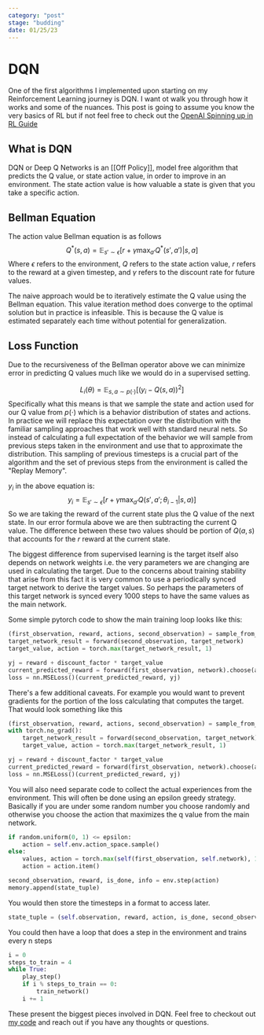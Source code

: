 ```yaml
---
category: "post"
stage: "budding"
date: 01/25/23
---
```

# DQN
One of the first algorithms I implemented upon starting on my Reinforcement Learning journey is DQN. I want ot walk you through how it works and some of the nuances. This post is going to assume you know the very basics of RL but if not feel free to check out the [OpenAI Spinning up in RL Guide](https://spinningup.openai.com/en/latest/spinningup/rl_intro.html)

## What is DQN
DQN or Deep Q Networks is an [[Off Policy]], model free algorithm that predicts the Q value, or state action value, in order to improve in an environment. The state action value is how valuable a state is given that you take a specific action.

## Bellman Equation
The action value Bellman equation is as follows
$$
Q^*(s,a) = \mathop{\mathbb{E}}_{s' \sim \epsilon}[r + \gamma  \max_{a'}Q^*(s',a')|s,a]
$$
Where $\epsilon$ refers to the environment, $Q$ refers to the state action value, $r$ refers to the reward at a given timestep, and $\gamma$ refers to the discount rate for future values.

The naive approach would be to iteratively estimate the Q value using the Bellman equation. This value iteration method does converge to the optimal solution but in practice is infeasible. This is because the Q value is estimated separately each time without potential for generalization. 

## Loss Function
Due to the recursiveness of the Bellman operator above we can minimize error in predicting Q values much like we would do in a supervised setting. 


$$
L_{i}(\theta) = \mathop{\mathbb{E}}_{s,a \sim p(\cdot)}[(y_{i} - Q(s,a))^2]
$$
Specifically what this means is that we sample the state and action used for our Q value from $p(\cdot)$ which is a behavior distribution of states and actions. In practice we will replace this expectation over the distribution with the familiar sampling approaches that work well with standard neural nets. So instead of calculating a full expectation of the behavior we will sample from previous steps taken in the environment and use that to approximate the distribution. This sampling of previous timesteps is a crucial part of the algorithm and the set of previous steps from the environment is called the "Replay Memory".

$y_i$ in the above equation is:
$$
y_{i} = \mathop{\mathbb{E}}_{s' \sim \epsilon}[r + \gamma \max_{a'}Q(s',a';\theta_{i - 1}| s,a)]
$$
So we are taking the reward of the current state plus the Q value of the next state. In our error formula above we are then subtracting the current Q value. The difference between these two values should be portion of $Q(a,s)$ that accounts for the $r$ reward at the current state.

The biggest difference from supervised learning is the target itself also depends on network weights i.e. the very parameters we are changing are used in calculating the target. Due to the concerns about training stability that arise from this fact it is very common to use a periodically synced target network to derive the target values. So perhaps the parameters of this target network is synced every 1000 steps to have the same values as the main network.

Some simple pytorch code to show the main training loop looks like this:
```python
(first_observation, reward, actions, second_observation) = sample_from_replay_memory()
target_network_result = forward(second_observation, target_network)
target_value, action = torch.max(target_network_result, 1)

yj = reward + discount_factor * target_value
current_predicted_reward = forward(first_observation, network).choose(action)
loss = nn.MSELoss()(current_predicted_reward, yj)
```

There's a few additional caveats. For example you would want to prevent gradients for the portion of the loss calculating that computes the target. That would look something like this

```python
(first_observation, reward, actions, second_observation) = sample_from_replay_memory()
with torch.no_grad():
	target_network_result = forward(second_observation, target_network)
	target_value, action = torch.max(target_network_result, 1)

yj = reward + discount_factor * target_value
current_predicted_reward = forward(first_observation, network).choose(action)
loss = nn.MSELoss()(current_predicted_reward, yj)
```

You will also need separate code to collect the actual experiences from the environment. This will often be done using an epsilon greedy strategy. Basically if you are under some random number you choose randomly and otherwise you choose the action that maximizes the q value from the main network.
```python
if random.uniform(0, 1) <= epsilon:
    action = self.env.action_space.sample()
else:
    values, action = torch.max(self(first_observation, self.network), 1)
    action = action.item()

second_observation, reward, is_done, info = env.step(action)
memory.append(state_tuple)
```

You would then store the timesteps in a format to access later.

```python
state_tuple = (self.observation, reward, action, is_done, second_observation)
```

You could then have a loop that does a step in the environment and trains every n steps

```python
i = 0
steps_to_train = 4
while True:
	play_step()
	if i % steps_to_train == 0:
		train_network() 
	i += 1
```


These present the biggest pieces involved in DQN. Feel free to checkout out [my code](https://github.com/frasermince/rl-papers/tree/master/dqn/dqn.py) and reach out if you have any thoughts or questions.

